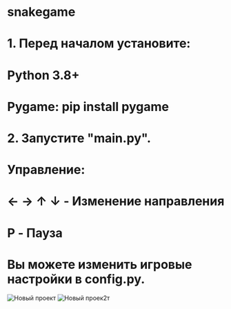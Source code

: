# snakegame

# 1. Перед началом установите:
# Python 3.8+
# Pygame: pip install pygame
# 2. Запустите "main.py".

# Управление:
# ← → ↑ ↓ - Изменение направления
# P - Пауза

# Вы можете изменить игровые настройки в config.py.

![Новый проект](https://github.com/user-attachments/assets/aa9dd1dc-4859-4671-8f6e-02cc221f27c7)
![Новый проек2т](https://github.com/user-attachments/assets/e58f000b-784b-4d44-97a2-28fbe8ad6e7a)
